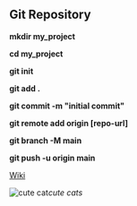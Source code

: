## Git Repository

<!--Create a new directory-->

**mkdir my_project**

**cd my_project**

**git init**

**git add .**

**git commit -m "initial commit"**

**git remote add origin [repo-url]**

**git branch -M main**

**git push -u origin main**

[Wiki](https://en.wikipedia.org/wiki/Markdown)

![cute cat](https://images.rawpixel.com/image_800/cHJpdmF0ZS9sci9pbWFnZXMvd2Vic2l0ZS8yMDIzLTExL3Jhd3BpeGVsX29mZmljZV8yN19hX2dyb3VwX29mX2ZsdWZmeV9wYXN0ZWxfY2F0X2thd2FpaV9hZXN0aGV0aV9lYmU0YzgwNy0xMjAwLTRjMjItODFjZi05MTA0MGU1ODBhNGNfMi5qcGc.jpg)*cute cats*